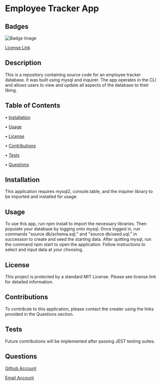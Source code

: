 # Employee Tracker App

  ## Badges
  ![Badge Image](https://img.shields.io/badge/License-MIT-yellow.svg)

  [License Link](https://opensource.org/licenses/MIT)

  ## Description
  This is a repository containing source code for an employee tracker database. It was built using mysql and inquirer. The app operates in the CLI and allows users to view and update all aspects of the database to their liking.

  ## Table of Contents
  
  • [Installation](#installation)

  • [Usage](#usage)

  • [License](#license)

  • [Contributions](#contributions)

  • [Tests](#tests)

  • [Questions](#questions)

  ## Installation
  This application requires mysql2, console.table, and the inquirer library to be imported and installed for usage.

  ## Usage
  To use this app, run npm install to import the necessary libraries. Then populate your database by logging onto mysql. Once logged in, run commands "source db/schema.sql;" and "source db/seed.sql;" in succession to create and seed the starting data. After quitting mysql, run the command npm start to open the application. Follow instructions to select and input data at your choosing.

  ## License
  This project is protected by a standard MIT License. Please see license link for detailed information.
  
  ## Contributions
  To contribute to this application, please contact the creater using the links provided in the Questions section. 

  ## Tests
  Future contributions will be implemented after passing JEST testing suites.

  ## Questions
  [Github Account](https://github.com/KirkHagglund)

  [Email Account](mailto:kirkhagglund@gmail.com)


